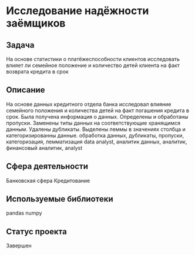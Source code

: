 # Исследование надёжности заёмщиков
## Задача
На основе статистики о платёжеспособности клиентов исследовать влияет ли семейное положение и количество детей клиента на факт возврата кредита в срок

## Описание
На основе данных кредитного отдела банка исследовал влияние семейного положения и количества детей на факт погашения кредита в срок. Была получена информация о данных. Определены и обработаны пропуски. Заменены типы данных на соответствующие хранящимся данным. Удалены дубликаты. Выделены леммы в значениях столбца и категоризированны данные. обработка данных, дубликаты, пропуски, категоризация, лемматизация data analyst, аналитик данных, аналитик, финансовый аналитик, analyst

## Сфера деятельности
Банковская сфера Кредитование

## Используемые библиотеки
pandas
numpy

## Статус проекта
Завершен
